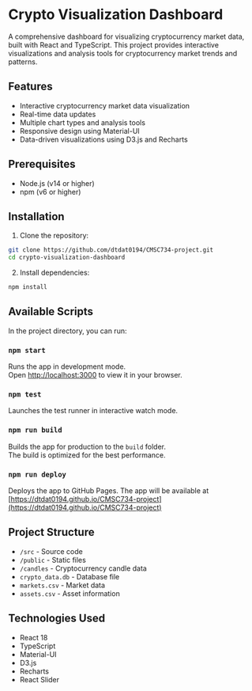 # Crypto Visualization Dashboard

A comprehensive dashboard for visualizing cryptocurrency market data, built with React and TypeScript. This project provides interactive visualizations and analysis tools for cryptocurrency market trends and patterns.

## Features

- Interactive cryptocurrency market data visualization
- Real-time data updates
- Multiple chart types and analysis tools
- Responsive design using Material-UI
- Data-driven visualizations using D3.js and Recharts

## Prerequisites

- Node.js (v14 or higher)
- npm (v6 or higher)

## Installation

1. Clone the repository:
```bash
git clone https://github.com/dtdat0194/CMSC734-project.git
cd crypto-visualization-dashboard
```

2. Install dependencies:
```bash
npm install
```

## Available Scripts

In the project directory, you can run:

### `npm start`

Runs the app in development mode.\
Open [http://localhost:3000](http://localhost:3000) to view it in your browser.

### `npm test`

Launches the test runner in interactive watch mode.

### `npm run build`

Builds the app for production to the `build` folder.\
The build is optimized for the best performance.

### `npm run deploy`

Deploys the app to GitHub Pages. The app will be available at [https://dtdat0194.github.io/CMSC734-project](https://dtdat0194.github.io/CMSC734-project)

## Project Structure

- `/src` - Source code
- `/public` - Static files
- `/candles` - Cryptocurrency candle data
- `crypto_data.db` - Database file
- `markets.csv` - Market data
- `assets.csv` - Asset information

## Technologies Used

- React 18
- TypeScript
- Material-UI
- D3.js
- Recharts
- React Slider
